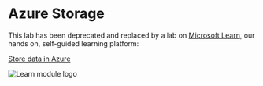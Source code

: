 # Azure Storage

This lab has been deprecated and replaced by a lab on [Microsoft Learn](https://docs.microsoft.com/learn?WT.mc_id=academic-9938-cxa), our hands on, self-guided learning platform:

[Store data in Azure](https://docs.microsoft.com/learn/paths/store-data-in-azure/?WT.mc_id=academic-9938-cxa)

![Learn module logo](https://docs.microsoft.com/learn/achievements/store-data-in-azure.svg?WT.mc_id=academic-9938-cxa)
